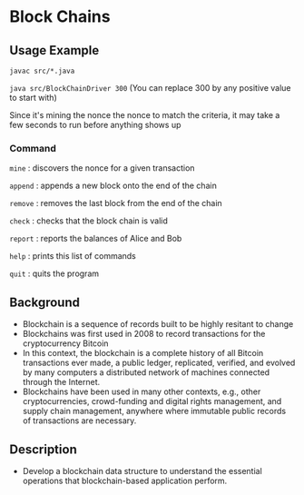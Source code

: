 # Block Chains

## Usage Example

`javac src/*.java`

`java src/BlockChainDriver 300` (You can replace 300 by any positive value to start with)

Since it's mining the nonce the nonce to match the criteria, it may take a few seconds to run before anything shows up

### Command

`mine` : discovers the nonce for a given transaction

`append` : appends a new block onto the end of the chain

`remove` : removes the last block from the end of the chain

`check` : checks that the block chain is valid

`report` : reports the balances of Alice and Bob

`help` : prints this list of commands

`quit` : quits the program


## Background
- Blockchain is a sequence of records built to be highly resitant to change
- Blockchains was first used in 2008 to record transactions for the cryptocurrency Bitcoin
- In this context, the blockchain is a complete history of all Bitcoin transactions ever made, a public ledger, replicated, verified, and evolved by many computers a distributed network of machines connected through the Internet.
- Blockchains have been used in many other contexts, e.g., other cryptocurrencies, crowd-funding and digital rights management, and supply chain management, anywhere where immutable public records of transactions are necessary.

## Description
- Develop a blockchain data structure to understand the essential operations that blockchain-based application perform.
